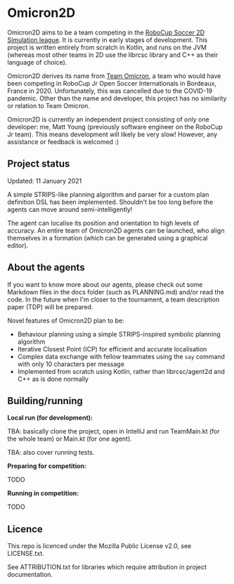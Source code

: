 # Omicron2D

Omicron2D aims to be a team competing in the [RoboCup Soccer 2D Simulation league](https://rcsoccersim.github.io/). It
is currently in early stages of development. This project is written entirely from scratch in Kotlin, and runs on the
JVM (whereas most other teams in 2D use the librcsc library and C++ as their language of choice).

Omicron2D derives its name from [Team Omicron](http://teamomicron.github.io/), a team who would have been competing in
RoboCup Jr Open Soccer Internationals in Bordeaux, France in 2020. Unfortunately, this was cancelled due to the COVID-19
pandemic. Other than the name and developer, this project has no similarity or relation to Team Omicron.

Omicron2D is currently an independent project consisting of only one developer: me, Matt Young (previously
software engineer on the RoboCup Jr team). This means development will likely be very slow! However, any assistance
or feedback is welcomed :)

## Project status

Updated: 11 January 2021

A simple STRIPS-like planning algorithm and parser for a custom plan definition DSL has been implemented. Shouldn't be
too long before the agents can move around semi-intelligently!

The agent can localise its position and orientation to high levels of accuracy. An entire team of Omicron2D agents can
be launched, who align themselves in a formation (which can be generated using a graphical editor).

## About the agents

If you want to know more about our agents, please check out some Markdown files in the docs folder (such as PLANNING.md)
and/or read the code. In the future when I'm closer to the tournament, a team description paper (TDP) will be
prepared.

Novel features of Omicron2D plan to be:

- Behaviour planning using a simple STRIPS-inspired symbolic planning algorithm
- Iterative Closest Point (ICP) for efficient and accurate localisation
- Complex data exchange with fellow teammates using the `say` command with only 10 characters per message
- Implemented from scratch using Kotlin, rather than librcsc/agent2d and C++ as is done normally

## Building/running

**Local run (for development):**

TBA: basically clone the project, open in IntelliJ and run TeamMain.kt (for the whole team) or Main.kt (for one agent).

TBA: also cover running tests.

**Preparing for competition:**

TODO

**Running in competition:**

TODO

## Licence

This repo is licenced under the Mozilla Public License v2.0, see LICENSE.txt.

See ATTRIBUTION.txt for libraries which require attribution in project documentation.
